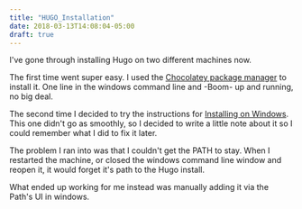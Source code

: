 ```yaml
---
title: "HUGO_Installation"
date: 2018-03-13T14:08:04-05:00
draft: true
---
```


I've gone through installing Hugo on two different machines now.

The first time went super easy. I used the [Chocolatey package manager]() to install it. One line in the windows command line and -Boom- up and running, no big deal.

The second time I decided to try the instructions for [Installing on Windows](). This one didn't go as smoothly, so I decided to write a little note about it so I could remember what I did to fix it later.

The problem I ran into was that I couldn't get the PATH to stay. When I restarted the machine, or closed the windows command line window and reopen it, it would forget it's path to the Hugo install.

What ended up working for me instead was manually adding it via the Path's UI in windows.

<!--more-->